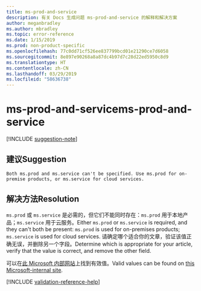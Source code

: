 ```yaml
---
title: ms-prod-and-service
description: 有关 Docs 生成问题 ms-prod-and-service 的解释和解决方案
author: meganbradley
ms.author: mbradley
ms.topic: error-reference
ms.date: 1/15/2019
ms.prod: non-product-specific
ms.openlocfilehash: 77c0dd71cf526ee837799bcd01e21290ce7d6058
ms.sourcegitcommit: 8e897e90268a8a87dc4b97d7c28d22ed5950c8d9
ms.translationtype: HT
ms.contentlocale: zh-CN
ms.lasthandoff: 03/29/2019
ms.locfileid: "58636738"
---
```

# <a name="ms-prod-and-service"></a><span data-ttu-id="7a53b-103">ms-prod-and-service</span><span class="sxs-lookup"><span data-stu-id="7a53b-103">ms-prod-and-service</span></span>

[!INCLUDE [suggestion-note](includes/suggestion-note.md)]

## <a name="suggestion"></a><span data-ttu-id="7a53b-104">建议</span><span class="sxs-lookup"><span data-stu-id="7a53b-104">Suggestion</span></span>

`Both ms.prod and ms.service can't be specified. Use ms.prod for on-premise products, or ms.service for cloud services.`

## <a name="resolution"></a><span data-ttu-id="7a53b-105">解决方法</span><span class="sxs-lookup"><span data-stu-id="7a53b-105">Resolution</span></span>

<span data-ttu-id="7a53b-106">`ms.prod` 或 `ms.service` 是必需的，但它们不能同时存在：`ms.prod` 用于本地产品；`ms.service` 用于云服务。</span><span class="sxs-lookup"><span data-stu-id="7a53b-106">Either `ms.prod` or `ms.service` is required, and they can't both be present: `ms.prod` is used for on-premises products; `ms.service` is used for cloud services.</span></span> <span data-ttu-id="7a53b-107">请确定哪个适合你的文章，验证该值正确无误，并删除另一个字段。</span><span class="sxs-lookup"><span data-stu-id="7a53b-107">Determine which is appropriate for your article, verify that the value is correct, and remove the other field.</span></span>

<span data-ttu-id="7a53b-108">可以在[此 Microsoft 内部网站](https://docsmetadatatool.azurewebsites.net/allowlists)上找到有效值。</span><span class="sxs-lookup"><span data-stu-id="7a53b-108">Valid values can be found on [this Microsoft-internal site](https://docsmetadatatool.azurewebsites.net/allowlists).</span></span>

<!--make sure to add this file to your includes folder and verify the path-->
[!INCLUDE [validation-reference-help](includes/validation-reference-help.md)]
